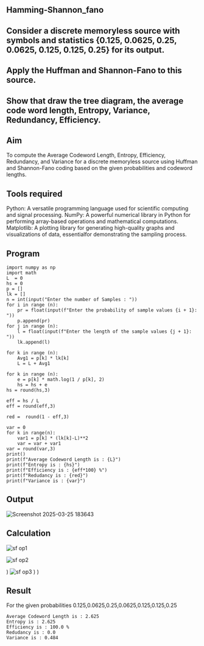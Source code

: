 ## **Hamming-Shannon_fano**
## **Consider a discrete memoryless source with symbols and statistics {0.125, 0.0625, 0.25, 0.0625, 0.125, 0.125, 0.25} for its output.** 
## **Apply the Huffman and Shannon-Fano to this source.** 
## **Show that draw the tree diagram, the average code word length, Entropy, Variance, Redundancy, Efficiency.**

## **Aim**
To compute the Average Codeword Length, Entropy, Efficiency, Redundancy, and Variance for a discrete memoryless source using Huffman and Shannon-Fano coding based on the given probabilities and codeword lengths.

## **Tools required**
Python: A versatile programming language used for scientific computing and signal processing. NumPy: A powerful numerical library in Python for performing array-based operations and mathematical computations. Matplotlib: A plotting library for generating high-quality graphs and visualizations of data, essentialfor demonstrating the sampling process.

## **Program**
```
import numpy as np
import math 
L  = 0
hs = 0
p = []
lk = []
n = int(input("Enter the number of Samples : "))
for i in range (n): 
    pr = float(input(f"Enter the probability of sample values {i + 1}: "))  
    p.append(pr)
for j in range (n): 
    l = float(input(f"Enter the length of the sample values {j + 1}: "))  
    lk.append(l)

for k in range (n):
    Avg1 = p[k] * lk[k]
    L = L + Avg1

for k in range (n):
    e = p[k] * math.log(1 / p[k], 2)
    hs = hs + e
hs = round(hs,3)

eff = hs / L
eff = round(eff,3)

red =  round(1 - eff,3) 

var = 0
for k in range(n):
    var1 = p[k] * (lk[k]-L)**2
    var = var + var1
var = round(var,3)
print()
print(f"Average Codeword Length is : {L}")
print(f"Entropy is : {hs}")
print(f"Efficiency is : {eff*100} %")
print(f"Redudancy is : {red}")
print(f"Variance is : {var}")
```
## **Output**
![Screenshot 2025-03-25 183643](https://github.com/user-attachments/assets/8ce4b228-ceb1-4ef2-8915-ecc8dff690f5)

## **Calculation**
![sf op1](![image](https://github.com/user-attachments/assets/db711581-47af-4c0a-aa0d-815077900a0e)
)

![sf op2](![image](https://github.com/user-attachments/assets/06063d67-76ab-460b-9d54-74e366e739ae)
)

)
![sf op3](![image](https://github.com/user-attachments/assets/4146d336-8181-4f1c-b98b-4be5e1e21b0e)
)
)
)

## **Result**
For the given probabilities 0.125,0.0625,0.25,0.0625,0.125,0.125,0.25
```
Average Codeword Length is : 2.625 
Entropy is : 2.625
Efficiency is : 100.0 %
Redudancy is : 0.0
Variance is : 0.484
```


